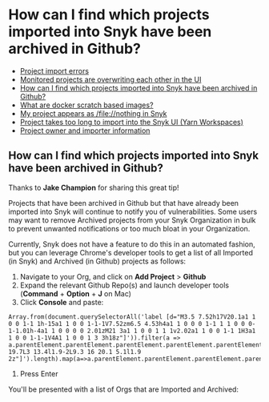 # How can I find which projects imported into Snyk have been archived in Github?

* [ Project import errors](https://github.com/snyk/user-docs/tree/58f91d848e16ddf2ffcca3711d6b8852412be402/hc/en-us/articles/360001373118-Project-import-errors/README.md)
* [ Monitored projects are overwriting each other in the UI](https://github.com/snyk/user-docs/tree/58f91d848e16ddf2ffcca3711d6b8852412be402/hc/en-us/articles/360017785398-Monitored-projects-are-overwriting-each-other-in-the-UI/README.md)
* [ How can I find which projects imported into Snyk have been archived in Github?](https://github.com/snyk/user-docs/tree/58f91d848e16ddf2ffcca3711d6b8852412be402/hc/en-us/articles/360007937497-How-can-I-find-which-projects-imported-into-Snyk-have-been-archived-in-Github-/README.md)
* [ What are docker scratch based images?](https://github.com/snyk/user-docs/tree/58f91d848e16ddf2ffcca3711d6b8852412be402/hc/en-us/articles/360004012857-What-are-docker-scratch-based-images-/README.md)
* [ My project appears as /file://nothing in Snyk](https://github.com/snyk/user-docs/tree/58f91d848e16ddf2ffcca3711d6b8852412be402/hc/en-us/articles/360003897778-My-project-appears-as-file-nothing-in-Snyk/README.md)
* [ Project takes too long to import into the Snyk UI \(Yarn Workspaces\)](https://github.com/snyk/user-docs/tree/58f91d848e16ddf2ffcca3711d6b8852412be402/hc/en-us/articles/360002865538-Project-takes-too-long-to-import-into-the-Snyk-UI-Yarn-Workspaces-/README.md)
* [ Project owner and importer information](https://github.com/snyk/user-docs/tree/58f91d848e16ddf2ffcca3711d6b8852412be402/hc/en-us/articles/360002827197-Project-owner-and-importer-information/README.md)

## How can I find which projects imported into Snyk have been archived in Github?

Thanks to **Jake Champion** for sharing this great tip!

Projects that have been archived in Github but that have already been imported into Snyk will continue to notify you of vulnerabilities. Some users may want to remove Archived projects from your Snyk Organization in bulk to prevent unwanted notifications or too much bloat in your Organization.

Currently, Snyk does not have a feature to do this in an automated fashion, but you can leverage Chrome's developer tools to get a list of all Imported \(in Snyk\) and Archived \(in Github\) projects as follows:

1. Navigate to your Org, and click on **Add Project** &gt; **Github**
2. Expand the relevant Github Repo\(s\) and launch developer tools \(**Command** + **Option** + **J** on Mac\)
3. Click **Console** and paste:

```text
Array.from(document.querySelectorAll('label [d="M3.5 7.52h17V20.1a1 1 0 0 1-1 1h-15a1 1 0 0 1-1-1V7.52zm6.5 4.53h4a1 1 0 0 0 1-1 1 1 0 0 0-1-1.01h-4a1 1 0 0 0 0 2.01zM21 3a1 1 0 0 1 1 1v2.02a1 1 0 0 1-1 1H3a1 1 0 0 1-1-1V4A1 1 0 0 1 3 3h18z"]')).filter(a => a.parentElement.parentElement.parentElement.parentElement.parentElement.parentElement.querySelectorAll('[d="M9.3 19.7L3 13.4l1.9-2L9.3 16 20.1 5.1l1.9 2z"]').length).map(a=>a.parentElement.parentElement.parentElement.parentElement.parentElement.parentElement.querySelector('span').innerText)
```

1. Press Enter

You'll be presented with a list of Orgs that are Imported and Archived:

